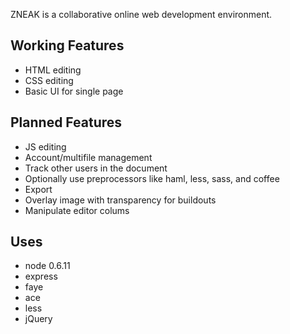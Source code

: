 ZNEAK is a collaborative online web development environment.

Working Features
--------
* HTML editing
* CSS editing
* Basic UI for single page

Planned Features
--------
* JS editing
* Account/multifile management
* Track other users in the document
* Optionally use preprocessors like haml, less, sass, and coffee
* Export
* Overlay image with transparency for buildouts
* Manipulate editor colums

Uses
--------
* node 0.6.11
* express
* faye
* ace
* less
* jQuery
